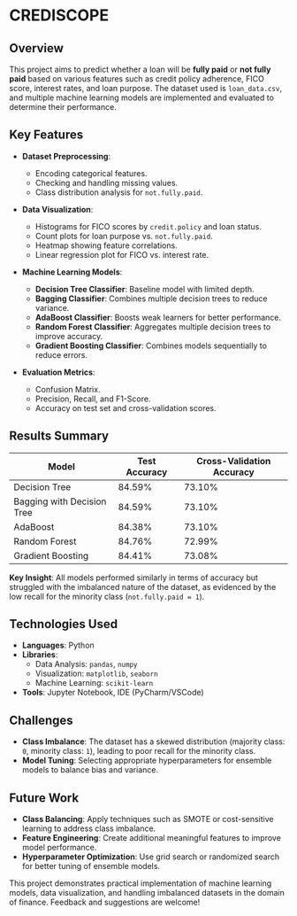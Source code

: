 # CREDISCOPE

## Overview
This project aims to predict whether a loan will be **fully paid** or **not fully paid** based on various features such as credit policy adherence, FICO score, interest rates, and loan purpose. The dataset used is `loan_data.csv`, and multiple machine learning models are implemented and evaluated to determine their performance.

## Key Features
- **Dataset Preprocessing**:
  - Encoding categorical features.
  - Checking and handling missing values.
  - Class distribution analysis for `not.fully.paid`.

- **Data Visualization**:
  - Histograms for FICO scores by `credit.policy` and loan status.
  - Count plots for loan purpose vs. `not.fully.paid`.
  - Heatmap showing feature correlations.
  - Linear regression plot for FICO vs. interest rate.

- **Machine Learning Models**:
  - **Decision Tree Classifier**: Baseline model with limited depth.
  - **Bagging Classifier**: Combines multiple decision trees to reduce variance.
  - **AdaBoost Classifier**: Boosts weak learners for better performance.
  - **Random Forest Classifier**: Aggregates multiple decision trees to improve accuracy.
  - **Gradient Boosting Classifier**: Combines models sequentially to reduce errors.

- **Evaluation Metrics**:
  - Confusion Matrix.
  - Precision, Recall, and F1-Score.
  - Accuracy on test set and cross-validation scores.

## Results Summary
| **Model**                  | **Test Accuracy** | **Cross-Validation Accuracy** |
|----------------------------|-------------------|--------------------------------|
| Decision Tree              | 84.59%           | 73.10%                         |
| Bagging with Decision Tree | 84.59%           | 73.10%                         |
| AdaBoost                   | 84.38%           | 73.10%                         |
| Random Forest              | 84.76%           | 72.99%                         |
| Gradient Boosting          | 84.41%           | 73.08%                         |

**Key Insight**: All models performed similarly in terms of accuracy but struggled with the imbalanced nature of the dataset, as evidenced by the low recall for the minority class (`not.fully.paid = 1`).

## Technologies Used
- **Languages**: Python
- **Libraries**: 
  - Data Analysis: `pandas`, `numpy`
  - Visualization: `matplotlib`, `seaborn`
  - Machine Learning: `scikit-learn`
- **Tools**: Jupyter Notebook, IDE (PyCharm/VSCode)

## Challenges
- **Class Imbalance**: The dataset has a skewed distribution (majority class: `0`, minority class: `1`), leading to poor recall for the minority class.
- **Model Tuning**: Selecting appropriate hyperparameters for ensemble models to balance bias and variance.

## Future Work
- **Class Balancing**: Apply techniques such as SMOTE or cost-sensitive learning to address class imbalance.
- **Feature Engineering**: Create additional meaningful features to improve model performance.
- **Hyperparameter Optimization**: Use grid search or randomized search for better tuning of ensemble models.

This project demonstrates practical implementation of machine learning models, data visualization, and handling imbalanced datasets in the domain of finance. Feedback and suggestions are welcome!
